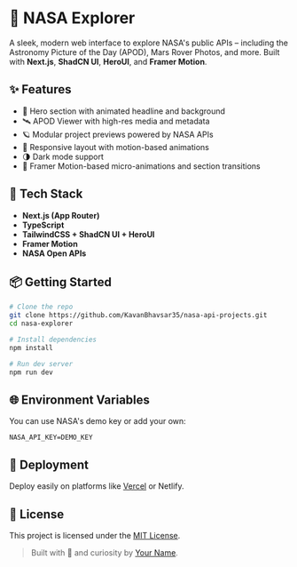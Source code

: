 
# 🚀 NASA Explorer

A sleek, modern web interface to explore NASA's public APIs – including the Astronomy Picture of the Day (APOD), Mars Rover Photos, and more. Built with **Next.js**, **ShadCN UI**, **HeroUI**, and **Framer Motion**.

## ✨ Features

- 🌌 Hero section with animated headline and background
- 🛰️ APOD Viewer with high-res media and metadata
- 🪐 Modular project previews powered by NASA APIs
- 📱 Responsive layout with motion-based animations
- 🌗 Dark mode support
- 💨 Framer Motion-based micro-animations and section transitions

## 🔧 Tech Stack

- **Next.js (App Router)**
- **TypeScript**
- **TailwindCSS + ShadCN UI + HeroUI**
- **Framer Motion**
- **NASA Open APIs**

## 📦 Getting Started

```bash
# Clone the repo
git clone https://github.com/KavanBhavsar35/nasa-api-projects.git
cd nasa-explorer

# Install dependencies
npm install

# Run dev server
npm run dev
````

## 🌐 Environment Variables

You can use NASA's demo key or add your own:

```env
NASA_API_KEY=DEMO_KEY
```

## 🚀 Deployment

Deploy easily on platforms like [Vercel](https://vercel.com/) or Netlify.

## 📄 License

This project is licensed under the [MIT License](./LICENSE).


> Built with 💙 and curiosity by [Your Name](https://kavan-bhavsar.vercel.app).